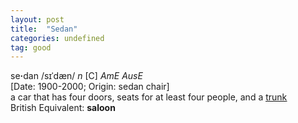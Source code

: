 ```yaml
---
layout: post
title:  "Sedan"
categories: undefined
tag: good
---
```

<DIV style="MARGIN: 0px 0px 5px">se<B>·</B>dan /sɪˈdæn/ <I>n</I> [C] <I>AmE AusE</I> <BR>[Date: 1900-2000; Origin: sedan chair]<BR>a car that has four doors, seats for at least four people, and a <A href="{{ site.baseurl }}/trunk"><U>trunk</U></A><BR>British Equivalent: <B>saloon</B></DIV>

